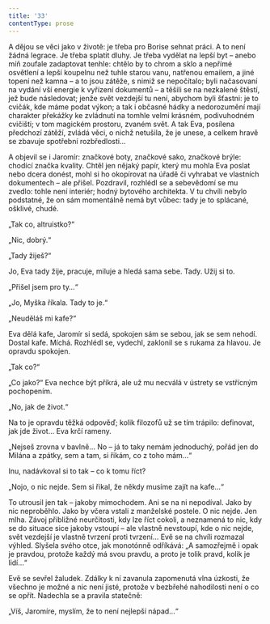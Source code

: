 ```yaml
---
title: '33'
contentType: prose
---
```


<section>

A dějou se věci jako v životě: je třeba pro Borise sehnat práci. A to není žádná legrace. Je třeba splatit dluhy. Je třeba vydělat na lepší byt – anebo míň zoufale zadaptovat tenhle: chtělo by to chrom a sklo a nepřímé osvětlení a lepší koupelnu než tuhle starou vanu, natřenou emailem, a jiné topení než kamna – a to jsou zátěže, s nimiž se nepočítalo; byli načasovaní na vydání vší energie k vyřízení dokumentů – a těšili se na nezkalené štěstí, jež bude následovat; jenže svět vezdejší tu není, abychom byli šťastni: je to cvičák, kde máme podat výkon; a tak i občasné hádky a nedorozumění mají charakter překážky ke zvládnutí na tomhle velmi krásném, podivuhodném cvičišti; v tom magickém prostoru, zvaném svět. A tak Eva, posílena předchozí zátěží, zvládá věci, o nichž netušila, že je unese, a celkem hravě se zbavuje spotřební rozbředlosti…

A objevil se i Jaromír: značkové boty, značkové sako, značkové brýle: chodící značka kvality. Chtěl jen nějaký papír, který mu mohla Eva poslat nebo dcera donést, mohl si ho okopírovat na úřadě či vyhrabat ve vlastních dokumentech – ale přišel. Pozdravil, rozhlédl se a sebevědomí se mu zvedlo: tohle není interiér; hodný bytového architekta. V tu chvíli nebylo podstatné, že on sám momentálně nemá byt vůbec: tady je to splácané, ošklivé, chudé.

„Tak co, altruistko?“

„Nic, dobrý.“

„Tady žiješ?“

Jo, Eva tady žije, pracuje, miluje a hledá sama sebe. Tady. Užij si to.

„Přišel jsem pro ty…“

„Jo, Myška říkala. Tady to je.“

„Neuděláš mi kafe?“

Eva dělá kafe, Jaromír si sedá, spokojen sám se sebou, jak se sem nehodí. Dostal kafe. Míchá. Rozhlédl se, vydechl, zaklonil se s rukama za hlavou. Je opravdu spokojen.

„Tak co?“

„Co jako?“ Eva nechce být příkrá, ale už mu necválá v ústrety se vstřícným pochopením.

„No, jak de život.“

Na to je opravdu těžká odpověď; kolik filozofů už se tím trápilo: definovat, jak jde život… Eva krčí rameny.

„Nejseš zrovna v bavlně… No – já to taky nemám jednoduchý, pořád jen do Milána a zpátky, sem a tam, si řikám, co z toho mám…“

Inu, nadávkoval si to tak – co k tomu říct?

„Nojo, o nic nejde. Sem si řikal, že někdy musíme zajít na kafe…“

To utrousil jen tak – jakoby mimochodem. Ani se na ni nepodíval. Jako by nic neproběhlo. Jako by včera vstali z manželské postele. O nic nejde. Jen mlha. Závoj přibližné neurčitosti, kdy lze říct cokoli, a neznamená to nic, kdy se do situace sice jakoby vstoupí – ale vlastně nevstoupí, kde o nic nejde, svět vezdejší je vlastně tvrzení proti tvrzení… Evě se na chvíli rozmazal výhled. Slyšela svého otce, jak monotónně odříkává: „A samozřejmě i opak je pravdou, protože každý má svou pravdu, a proto je tolik pravd, kolik je lidí…“

Evě se sevřel žaludek. Zdálky k ní zavanula zapomenutá vlna úzkosti, že všechno je možné a nic není jisté, protože v bezbřehé nahodilosti není o co se opřít. Nadechla se a pravila statečně:

„Víš, Jaromíre, myslím, že to není nejlepší nápad…“

</section>
